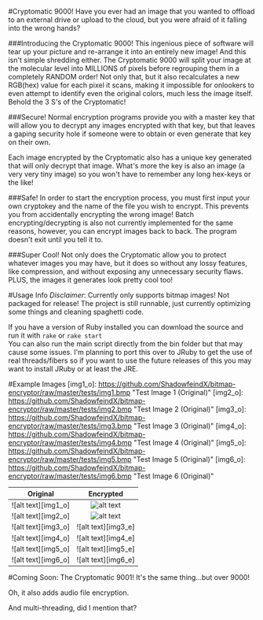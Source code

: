 #Cryptomatic 9000!
Have you ever had an image that you wanted to offload to an external drive or upload to the cloud,
but you were afraid of it falling into the wrong hands?

###Introducing the Cryptomatic 9000!
This ingenious piece of software will tear up your picture and re-arrange it into an entirely new image!
And this isn't simple shredding either. The Cryptomatic 9000 will split your image at the molecular level
into MILLIONS of pixels before regrouping them in a completely RANDOM order! Not only that, but it also recalculates
a new RGB(hex) value for each pixel it scans, making it impossible for onlookers to even attempt to identify even the
original colors, much less the image itself.  
Behold the 3 S's of the Cryptomatic!

###Secure!
Normal encryption programs provide you with a master key that will allow you to decrypt any images encrypted with that key,
but that leaves a gaping security hole if someone were to obtain or even generate that key on their own.

Each image encrypted by the Cryptomatic also has a unique key generated that will only decrypt that image. What's more
the key is also an image (a very very tiny image) so you won't have to remember any long hex-keys or the like!

###Safe!
In order to start the encryption process, you must first input your own cryptokey and the name of the file you wish to encrypt.
This prevents you from accidentally encrypting the wrong image! Batch encrypting/decrypting is also not currently implemented
for the same reasons, however, you can encrypt images back to back. The program doesn't exit until you tell it to.

###Super Cool!
Not only does the Cryptomatic allow you to protect whatever images you may have, but it does so without any lossy features, like compression,
and without exposing any unnecessary security flaws. PLUS, the images it generates look pretty cool too!

#Usage Info
*Disclaimer*: Currently only supports bitmap images! Not packaged for release!
The project is still runnable, just currently optimizing some things and cleaning spaghetti code.

If you have a version of Ruby installed you can download the source and run it with
`rake` or `rake start`  
You can also run the main script directly from the bin folder but that may cause some issues.
I'm planning to port this over to JRuby to get the use of real threads/fibers so if you want
to use the future releases of this you may want to install JRuby or at least the JRE.

#Example Images
[img1_o]: https://github.com/ShadowfeindX/bitmap-encryptor/raw/master/tests/img1.bmp "Test Image 1 (Original)"
[img2_o]: https://github.com/ShadowfeindX/bitmap-encryptor/raw/master/tests/img2.bmp "Test Image 2 (Original)"
[img3_o]: https://github.com/ShadowfeindX/bitmap-encryptor/raw/master/tests/img3.bmp "Test Image 3 (Original)"
[img4_o]: https://github.com/ShadowfeindX/bitmap-encryptor/raw/master/tests/img4.bmp "Test Image 4 (Original)"
[img5_o]: https://github.com/ShadowfeindX/bitmap-encryptor/raw/master/tests/img5.bmp "Test Image 5 (Original)"
[img6_o]: https://github.com/ShadowfeindX/bitmap-encryptor/raw/master/tests/img6.bmp "Test Image 6 (Original)"

[img1_e]: https://github.com/ShadowfeindX/bitmap-encryptor/raw/master/tests/img1_enc.bmp "Test Image 1 (Encrypted)"
[img2_e]: https://github.com/ShadowfeindX/bitmap-encryptor/raw/master/tests/img2_enc.bmp "Test Image 2 (Encrypted)"
[img2_e]: https://github.com/ShadowfeindX/bitmap-encryptor/raw/master/tests/img3_enc.bmp "Test Image 3 (Encrypted)"
[img2_e]: https://github.com/ShadowfeindX/bitmap-encryptor/raw/master/tests/img4_enc.bmp "Test Image 4 (Encrypted)"
[img2_e]: https://github.com/ShadowfeindX/bitmap-encryptor/raw/master/tests/img5_enc.bmp "Test Image 5 (Encrypted)"
[img2_e]: https://github.com/ShadowfeindX/bitmap-encryptor/raw/master/tests/img6_enc.bmp "Test Image 6 (Encrypted)"

| Original          | Encrypted         |
|:-----------------:|:-----------------:|
|![alt text][img1_o]|![alt text][img1_e]|
|![alt text][img2_o]|![alt text][img2_e]|
|![alt text][img3_o]|![alt text][img3_e]|
|![alt text][img4_o]|![alt text][img4_e]|
|![alt text][img5_o]|![alt text][img5_e]|
|![alt text][img6_o]|![alt text][img6_e]|

#Coming Soon: The Cryptomatic 9001!
It's the same thing...but over 9000!

Oh, it also adds audio file encryption.

And multi-threading, did I mention that?
